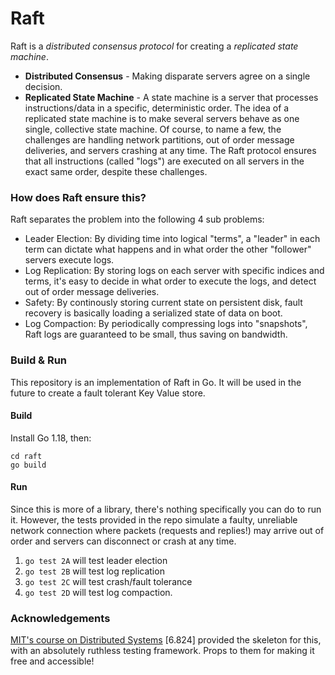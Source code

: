 # Raft
Raft is a *distributed consensus protocol* for creating a *replicated state machine*.

- **Distributed Consensus** - Making disparate servers agree on a single decision.
- **Replicated State Machine** - A state machine is a server that processes instructions/data in a specific, deterministic order. The idea of a replicated state machine is to make several servers behave as one single, collective state machine.  Of course, to name a few, the challenges  are handling network partitions, out of order message deliveries, and servers crashing at any time. The Raft protocol ensures that all instructions (called "logs") are executed on all servers in the exact same order, despite these challenges.

### How does Raft ensure this?
Raft separates the problem into the following 4 sub problems:
- Leader Election: By dividing time into logical "terms", a "leader" in each term can dictate what happens and in what order the other "follower" servers execute logs.
- Log Replication: By storing logs on each server with specific indices and terms, it's easy to decide in what order to execute the logs, and detect out of order message deliveries.
- Safety: By continously storing current state on persistent disk, fault recovery is basically loading a serialized state of data on boot.
-  Log Compaction: By periodically compressing logs into "snapshots", Raft logs are guaranteed to be small, thus saving on bandwidth.

### Build & Run
This repository is an implementation of Raft in Go. It will be used in the future to create a fault tolerant Key Value store.
#### Build
Install Go 1.18, then: 
```
cd raft
go build
```
#### Run
Since this is more of a library, there's nothing specifically you can do to run it. However, the tests provided in the repo simulate a faulty, unreliable network connection where packets (requests and replies!) may arrive out of order and servers can disconnect or crash at any time. 
1. `go test 2A` will test leader election
2. `go test 2B` will test log replication
3. `go test 2C` will test crash/fault tolerance
4. `go test 2D` will test log compaction.

### Acknowledgements
[MIT's course on Distributed Systems](https://pdos.csail.mit.edu/6.824/labs/lab-raft.html) \[6.824\] provided the skeleton for this, with an absolutely ruthless testing framework. Props to them for making it free and accessible! 
